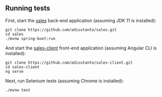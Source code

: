 ## Running tests

First, start the [sales](https://github.com/adisutanto/sales) back-end application (assuming JDK 11 is installed):
```
git clone https://github.com/adisutanto/sales.git
cd sales
./mvnw spring-boot:run
```
And start the [sales-client]() front-end application (assuming Angular CLI is installed):
```
git clone https://github.com/adisutanto/sales-client.git
cd sales-client
ng serve
```
Next, run Selenium tests (assuming Chrome is installed):
```
./mvnw test
```
